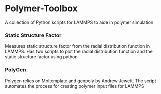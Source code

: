 # Polymer-Toolbox
A collection of Python scripts for LAMMPS to aide in polymer simulation

### Static Structure Factor

Measures static structure factor from the radial distribution function in LAMMPS. Has two scripts to plot the radial distribution function and the static structure factor using python

### PolyGen

Polygen relies on Moltemplate and genpoly by Andrew Jewett. The script automates the process for creating polymer input files for LAMMPS
